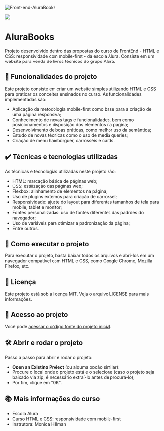 ![Front-end-AluraBooks](https://user-images.githubusercontent.com/115083913/236058454-176aa2ca-6636-4215-b5ea-bed68f9af111.png)

![](https://img.shields.io/github/license/alura-cursos/android-com-kotlin-personalizando-ui)

# AluraBooks

Projeto desenvolvido dentro das propostas do curso de FrontEnd - HTML e CSS: responsividade com mobile-first - da escola Alura. Consiste em um website para venda de livros técnicos do grupo Alura.

## 🔨 Funcionalidades do projeto

Este projeto consiste em criar um website simples utilizando HTML e CSS para praticar os conceitos ensinados no curso. As funcionalidades implementadas são:
- Aplicação da metodologia mobile-first como base para a criação de uma página responsiva;
- Conhecimento de novas tags e funcionalidades, bem como posicionamentos e disposição dos elementos na página;
- Desenvolvimento de boas práticas, como melhor uso da semântica;
- Estudo de novas técnicas como o uso de media queries;
- Criação de menu hambúrguer, carrosséis e cards.

## ✔️ Técnicas e tecnologias utilizadas

As técnicas e tecnologias utilizadas neste projeto são:
- HTML: marcação básica de páginas web;
- CSS: estilização das páginas web;
- Flexbox: alinhamento de elementos na página;
- Uso de plugins externos para criação de carrossel;
- Responsividade: ajuste do layout para diferentes tamanhos de tela para mobile, tablet e monitor;
- Fontes personalizadas: uso de fontes diferentes das padrões do navegador;
- Uso de variáveis para otimizar a padronização da página;
- Entre outros.

## 🚀 Como executar o projeto

Para executar o projeto, basta baixar todos os arquivos e abrí-los em um navegador compatível com HTML e CSS, como Google Chrome, Mozilla Firefox, etc.

## 📝 Licença

Este projeto está sob a licença MIT. Veja o arquivo LICENSE para mais informações.

## 📁 Acesso ao projeto

Você pode [acessar o código fonte do projeto inicial](https://github.com/MrGalana/alurabooks).

## 🛠️ Abrir e rodar o projeto

Passo a passo para abrir e rodar o projeto:
- **Open an Existing Project** (ou alguma opção similar);
- Procure o local onde o projeto está e o selecione (caso o projeto seja baixado via zip, é necessário extraí-lo antes de procurá-lo);
- Por fim, clique em "OK".

## 📚 Mais informações do curso

- Escola Alura
- Curso HTML e CSS: responsividade com mobile-first
- Instrutora: Monica Hillman
